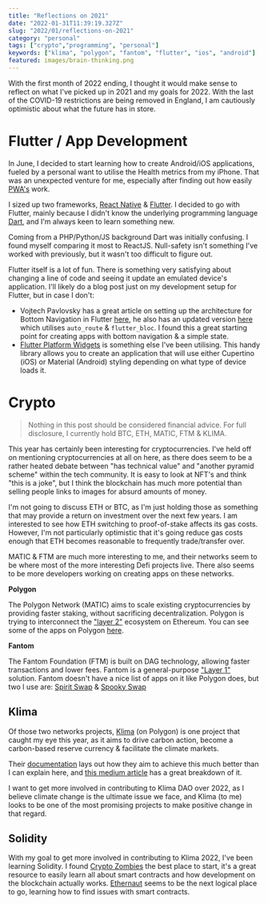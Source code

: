 ```yaml
---
title: "Reflections on 2021"
date: "2022-01-31T11:39:19.327Z"  
slug: "2022/01/reflections-on-2021"  
category: "personal"  
tags: ["crypto","programming", "personal"]  
keywords: ["klima", "polygon", "fantom", "flutter", "ios", "android"]
featured: images/brain-thinking.png
---
```


With the first month of 2022 ending, I thought it would make sense to reflect on what I've picked up in 2021 and my goals for 2022. With the last of the COVID-19 restrictions are being removed in England, I am cautiously optimistic about what the future has in store.

# Flutter / App Development
In June, I decided to start learning how to create Android/iOS applications, fueled by a personal want to utilise the Health metrics from my iPhone. That was an unexpected venture for me, especially after finding out how easily [PWA's](https://web.dev/progressive-web-apps/) work.

I sized up two frameworks, [React Native](https://reactnative.dev/) & [Flutter](https://flutter.dev/). I decided to go with Flutter, mainly because I didn't know the underlying programming language [Dart](https://dart.dev/), and I'm always keen to learn something new.

Coming from a PHP/Python/JS background Dart was initially confusing. I found myself comparing it most to ReactJS. Null-safety isn't something I've worked with previously, but it wasn't too difficult to figure out.

Flutter itself is a lot of fun. There is something very satisfying about changing a line of code and seeing it update an emulated device's application. I'll likely do a blog post just on my development setup for Flutter, but in case I don't:
- Vojtech Pavlovsky has a great article on setting up the architecture for Bottom Navigation in Flutter [here](https://www.vojtech.net/posts/flutter-bottom-navigation/), he also has an updated version [here](https://www.vojtech.net/posts/auto-route-bottom-navigation/) which utilises `auto_route` & `flutter_bloc`. I found this a great starting point for creating apps with bottom navigation & a simple state.
- [Flutter Platform Widgets](https://pub.dev/packages/flutter_platform_widgets) is something else I've been utilising. This handy library allows you to create an application that will use either Cupertino (iOS) or Material (Android) styling depending on what type of device loads it.

# Crypto
> Nothing in this post should be considered financial advice. For full disclosure, I currently hold BTC, ETH, MATIC, FTM & KLIMA.
 
This year has certainly been interesting for cryptocurrencies. I've held off on mentioning cryptocurrencies at all on here, as there does seem to be a rather heated debate between "has technical value" and "another pyramid scheme" within the tech community. It is easy to look at NFT's and think "this is a joke", but I think the blockchain has much more potential than selling people links to images for absurd amounts of money.

I'm not going to discuss ETH or BTC, as I'm just holding those as something that may provide a return on investment over the next few years. I am interested to see how ETH switching to proof-of-stake affects its gas costs. However, I'm not particularly optimistic that it's going reduce gas costs enough that ETH becomes reasonable to frequently trade/transfer over.

MATIC & FTM are much more interesting to me, and their networks seem to be where most of the more interesting Defi projects live. There also seems to be more developers working on creating apps on these networks.

**Polygon**

The Polygon Network (MATIC) aims to scale existing cryptocurrencies by providing faster staking, without sacrificing decentralization. Polygon is trying to interconnect the ["layer 2"](https://ethereum.org/en/developers/docs/scaling/layer-2-rollups/)  ecosystem on Ethereum. You can see some of the apps on Polygon [here](https://awesomepolygon.com/).

**Fantom**

The Fantom Foundation (FTM) is built on DAG technology, allowing faster transactions and lower fees. Fantom is a general-purpose ["Layer 1"](https://www.binance.com/en/blog/fiat/layer-1-blockchain-tokens-everything-you-need-to-know-421499824684903155) solution. Fantom doesn't have a nice list of apps on it like Polygon does, but two I use are: [Spirit Swap](https://www.spiritswap.finance/) & [Spooky Swap](https://spookyswap.finance/)

## Klima
Of those two networks projects, [Klima](https://www.klimadao.finance/) (on Polygon) is one project that caught my eye this year, as it aims to drive carbon action, become a carbon-based reserve currency & facilitate the climate markets.

Their [documentation](https://docs.klimadao.finance/) lays out how they aim to achieve this much better than I can explain here, and [this medium article](https://medium.com/coinmonks/tokenomics-101-klima-dao-e8fac497454f) has a great breakdown of it.

I want to get more involved in contributing to Klima DAO over 2022, as I believe climate change is the ultimate issue we face, and Klima (to me) looks to be one of the most promising projects to make positive change in that regard.

## Solidity
With my goal to get more involved in contributing to Klima 2022, I've been learning Solidity. I found [Crypto Zombies](https://cryptozombies.io/en/course/) the best place to start, it's a great resource to easily learn all about smart contracts and how development on the blockchain actually works. [Ethernaut](https://ethernaut.openzeppelin.com/) seems to be the next logical place to go, learning how to find issues with smart contracts.